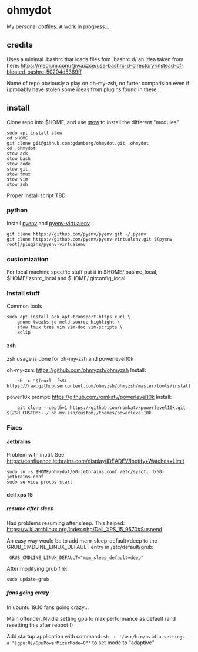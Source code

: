 # ohmydot

My personal dotfiles. A work in progress...

## credits

Uses a minimal .bashrc that loads files fom .bashrc.d/ an idea taken from here: https://medium.com/@waxzce/use-bashrc-d-directory-instead-of-bloated-bashrc-50204d5389ff

Name of repo obviously a play on oh-my-zsh, no furter comparision even if i probably have stolen some ideas from plugins found in there...

## install

Clone repo into $HOME, and use [stow](https://www.gnu.org/software/stow/) to install the different "modules"


```
sudo apt install stow
cd $HOME
git clone git@github.com:gdamberg/ohmydot.git .ohmydot
cd .ohmydot
stow ack
stow bash
stow code
stow git
stow tmux
stow vim
stow zsh
```

Proper install script TBD

### python
Install [pyenv](https://github.com/pyenv/pyenv) and [pyenv-virtualenv](https://github.com/pyenv/pyenv-virtualenv)

```
git clone https://github.com/pyenv/pyenv.git ~/.pyenv
git clone https://github.com/pyenv/pyenv-virtualenv.git $(pyenv root)/plugins/pyenv-virtualenv
```

### customization

For local machine specific stuff put it in $HOME/.bashrc_local, $HOME/.zshrc_local and $HOME/.gitconfig_local

### Install stuff

Common tools
```
sudo apt install ack apt-transport-https curl \
    gnome-tweaks jq meld source-highlight \
    stow tmux tree vim vim-doc vim-scripts \
    xclip
```

#### zsh
zsh usage is done for oh-my-zsh and powerlevel10k

oh-my-zsh: https://github.com/ohmyzsh/ohmyzsh
Install:
```
    sh -c "$(curl -fsSL https://raw.githubusercontent.com/ohmyzsh/ohmyzsh/master/tools/install.sh)"
```

power10k prompt: https://github.com/romkatv/powerlevel10k
Install:
```
    git clone --depth=1 https://github.com/romkatv/powerlevel10k.git ${ZSH_CUSTOM:-~/.oh-my-zsh/custom}/themes/powerlevel10k
```

### Fixes

#### Jetbrains
Problem with inotif. See https://confluence.jetbrains.com/display/IDEADEV/Inotify+Watches+Limit

 ```
 sudo ln -s $HOME/ohmydot/60-jetbrains.conf /etc/sysctl.d/60-jetbrains.conf
sudo service procps start
```

#### dell xps 15

##### resume after sleep
Had problems resuming after sleep. This helped:
https://wiki.archlinux.org/index.php/Dell_XPS_15_9570#Suspend

An easy way would be to add mem_sleep_default=deep to the GRUB_CMDLINE_LINUX_DEFAULT entry in /etc/default/grub:
```
 GRUB_CMDLINE_LINUX_DEFAULT="mem_sleep_default=deep"
```

After modifying grub file:
```
sudo update-grub
```
##### fans going crazy
In ubuntu 19.10 fans going crazy...

Main offender, Nvidia setting gpu to max performance as default (and resetting this after reboot !)

Add startup application with command: `sh -c '/usr/bin/nvidia-settings -a "[gpu:0]/GpuPowerMizerMode=0"'` to set mode to "adaptive"

